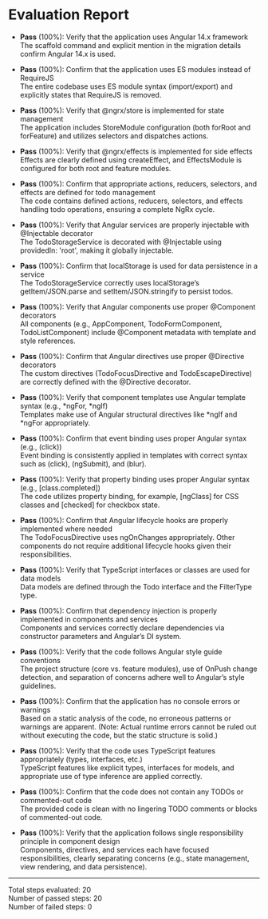 # Evaluation Report

- **Pass** (100%): Verify that the application uses Angular 14.x framework  
  The scaffold command and explicit mention in the migration details confirm Angular 14.x is used.

- **Pass** (100%): Confirm that the application uses ES modules instead of RequireJS  
  The entire codebase uses ES module syntax (import/export) and explicitly states that RequireJS is removed.

- **Pass** (100%): Verify that @ngrx/store is implemented for state management  
  The application includes StoreModule configuration (both forRoot and forFeature) and utilizes selectors and dispatches actions.

- **Pass** (100%): Verify that @ngrx/effects is implemented for side effects  
  Effects are clearly defined using createEffect, and EffectsModule is configured for both root and feature modules.

- **Pass** (100%): Confirm that appropriate actions, reducers, selectors, and effects are defined for todo management  
  The code contains defined actions, reducers, selectors, and effects handling todo operations, ensuring a complete NgRx cycle.

- **Pass** (100%): Verify that Angular services are properly injectable with @Injectable decorator  
  The TodoStorageService is decorated with @Injectable using providedIn: 'root', making it globally injectable.

- **Pass** (100%): Confirm that localStorage is used for data persistence in a service  
  The TodoStorageService correctly uses localStorage’s getItem/JSON.parse and setItem/JSON.stringify to persist todos.

- **Pass** (100%): Verify that Angular components use proper @Component decorators  
  All components (e.g., AppComponent, TodoFormComponent, TodoListComponent) include @Component metadata with template and style references.

- **Pass** (100%): Confirm that Angular directives use proper @Directive decorators  
  The custom directives (TodoFocusDirective and TodoEscapeDirective) are correctly defined with the @Directive decorator.

- **Pass** (100%): Verify that component templates use Angular template syntax (e.g., *ngFor, *ngIf)  
  Templates make use of Angular structural directives like *ngIf and *ngFor appropriately.

- **Pass** (100%): Confirm that event binding uses proper Angular syntax (e.g., (click))  
  Event binding is consistently applied in templates with correct syntax such as (click), (ngSubmit), and (blur).

- **Pass** (100%): Verify that property binding uses proper Angular syntax (e.g., [class.completed])  
  The code utilizes property binding, for example, [ngClass] for CSS classes and [checked] for checkbox state.

- **Pass** (100%): Confirm that Angular lifecycle hooks are properly implemented where needed  
  The TodoFocusDirective uses ngOnChanges appropriately. Other components do not require additional lifecycle hooks given their responsibilities.

- **Pass** (100%): Verify that TypeScript interfaces or classes are used for data models  
  Data models are defined through the Todo interface and the FilterType type.

- **Pass** (100%): Confirm that dependency injection is properly implemented in components and services  
  Components and services correctly declare dependencies via constructor parameters and Angular’s DI system.

- **Pass** (100%): Verify that the code follows Angular style guide conventions  
  The project structure (core vs. feature modules), use of OnPush change detection, and separation of concerns adhere well to Angular’s style guidelines.

- **Pass** (100%): Confirm that the application has no console errors or warnings  
  Based on a static analysis of the code, no erroneous patterns or warnings are apparent. (Note: Actual runtime errors cannot be ruled out without executing the code, but the static structure is solid.)

- **Pass** (100%): Verify that the code uses TypeScript features appropriately (types, interfaces, etc.)  
  TypeScript features like explicit types, interfaces for models, and appropriate use of type inference are applied correctly.

- **Pass** (100%): Confirm that the code does not contain any TODOs or commented-out code  
  The provided code is clean with no lingering TODO comments or blocks of commented-out code.

- **Pass** (100%): Verify that the application follows single responsibility principle in component design  
  Components, directives, and services each have focused responsibilities, clearly separating concerns (e.g., state management, view rendering, and data persistence).

---

Total steps evaluated: 20  
Number of passed steps: 20  
Number of failed steps: 0